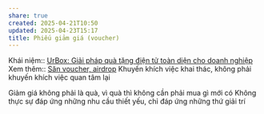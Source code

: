 ```yaml
---
share: true
created: 2025-04-21T10:50
updated: 2025-04-23T15:17
title: Phiếu giảm giá (voucher)
---
```

Khái niệm:: 
[UrBox: Giải pháp quà tặng điện tử toàn diện cho doanh nghiệp](https://urbox.vn/)
Xem thêm:: [Săn voucher, airdrop](../../%C3%9D%20t%C6%B0%E1%BB%9Fng%20ki%E1%BA%BFm%20ti%E1%BB%81n/3%20%C3%9D%20t%C6%B0%E1%BB%9Fng/C%C3%B4ng%20vi%E1%BB%87c%20th%E1%BB%9Di%20v%E1%BB%A5,%20c%E1%BB%99ng%20t%C3%A1c%20vi%C3%AAn/S%C4%83n%20voucher,%20airdrop.md)
Khuyến khích việc khai thác, không phải khuyến khích việc quan tâm lại

Giảm giá không phải là quà, vì quà thì không cần phải mua gì mới có
Không thực sự đáp ứng những nhu cầu thiết yếu, chỉ đáp ứng những thứ giải trí